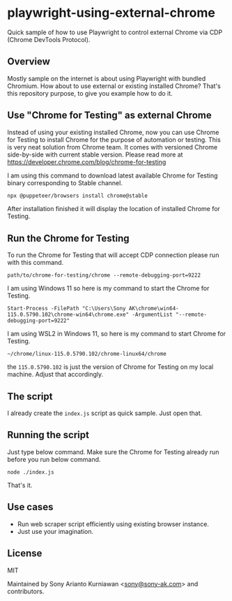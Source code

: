 # playwright-using-external-chrome
Quick sample of how to use Playwright to control external Chrome via CDP (Chrome DevTools Protocol).

## Overview
Mostly sample on the internet is about using Playwright with bundled Chromium. How about to use external or existing installed Chrome? That's this repository purpose, to give you example how to do it.

## Use "Chrome for Testing" as external Chrome
Instead of using your existing installed Chrome, now you can use Chrome for Testing to install Chrome for the purpose of automation or testing. This is very neat solution from Chrome team. It comes with versioned Chrome side-by-side with current stable version. Please read more at https://developer.chrome.com/blog/chrome-for-testing

I am using this command to download latest available Chrome for Testing binary corresponding to Stable channel.

```bash
npx @puppeteer/browsers install chrome@stable
```

After installation finished it will display the location of installed Chrome for Testing.

## Run the Chrome for Testing

To run the Chrome for Testing that will accept CDP connection please run with this command.

```
path/to/chrome-for-testing/chrome --remote-debugging-port=9222
```

I am using Windows 11 so here is my command to start the Chrome for Testing.

```
Start-Process -FilePath "C:\Users\Sony AK\chrome\win64-115.0.5790.102\chrome-win64\chrome.exe" -ArgumentList "--remote-debugging-port=9222"
```

I am using WSL2 in Windows 11, so here is my command to start Chrome for Testing.

```
~/chrome/linux-115.0.5790.102/chrome-linux64/chrome
```

the `115.0.5790.102` is just the version of Chrome for Testing on my local machine. Adjust that accordingly.

## The script

I already create the `index.js` script as quick sample. Just open that.

## Running the script

Just type below command. Make sure the Chrome for Testing already run before you run below command.

```
node ./index.js
```

That's it.

## Use cases

- Run web scraper script efficiently using existing browser instance.
- Just use your imagination.

## License

MIT

Maintained by Sony Arianto Kurniawan <<sony@sony-ak.com>> and contributors.
